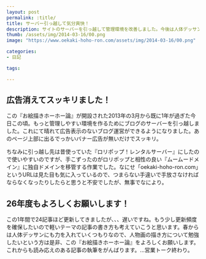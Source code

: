```yaml
---
layout: post
permalink: :title/
title: サーバー引っ越して気分爽快！
description: サイトのサーバーを引っ越して管理環境を改善しました。今後は人体デッサンにも精を出して人物画の描き方についても執筆していこうと思います。
thumb: /assets/img/2014-03-16/00.png
image: "https://www.oekaki-hoho-ron.com/assets/img/2014-03-16/00.png"

categories:
- 日記

tags:

---
```


## 広告消えてスッキリました！

この『お絵描きホーホー論』が開設された2013年の3月から既に1年が過ぎた今日この頃。もっと管理しやすい環境を作るためにブログのサーバーを引っ越しました。これにて晴れて広告表示のないブログ運営ができるようになりました。あのページ上部に出るでっかいバナー広告が無いだけでスッキリ。

ちなみに引っ越し先は昔使っていた『ロリポップ！レンタルサーバー』にしたので使いやすいのですが、手こずったのがロリポップと相性の良い『ムームードメイン』に独自ドメインを移管する作業でした。なにせ「oekaki-hoho-ron.com」というURLは見た目も気に入っているので、つまらない手違いで手放さなければならなくなったりしたらと思うと不安でしたが、無事でなにより。

## 26年度もよろしくお願いします！

この1年間で24記事ほど更新してきましたが、、、遅いですね。もう少し更新頻度を確保したいので軽いテーマの記事の書き方も考えていこうと思います。春からは人体デッサンにも力を入れていくつもりなので、人物画の描き方について勉強したいという方は是非、この『お絵描きホーホー論』をよろしくお願いします。これからも読み応えのある記事の執筆をがんばります。...営業トーク終わり。
